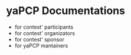 # yaPCP Documentations

- for contest' participants
- for contest' organizators
- for contest' sponsor
- for yaPCP mantainers
